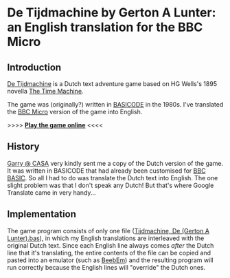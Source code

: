 # De Tijdmachine by Gerton A Lunter: an English translation for the BBC Micro

## Introduction
[De Tijdmachine](http://www.solutionarchive.com/game/id%2C3715/Tijdmachine%2C+De.html) is a Dutch text adventure game based on HG Wells's 1895 novella [The Time Machine](https://en.wikipedia.org/wiki/The_Time_Machine). 

The game was (originally?) written in [BASICODE](https://github.com/robhagemans/basicode) in the 1980s. I've translated the [BBC Micro](https://en.wikipedia.org/wiki/BBC_Micro) version of the game into English.

\>\>\>\> [**Play the game online**](http://bbcmicro.co.uk/game.php?id=3407) <<<<

## History
[Garry @ CASA](http://www.solutionarchive.com/phpBB3/viewtopic.php?f=3&t=1421#p9751) very kindly sent me a copy of the Dutch version of the game. It was written in BASICODE that had already been customised for [BBC BASIC](https://en.wikipedia.org/wiki/BBC_BASIC). So all I had to do was translate the Dutch text into English. The one slight problem was that I don't speak any Dutch! But that's where Google Translate came in very handy...

## Implementation
The game program consists of only one file ([Tijdmachine, De (Gerton A Lunter).bas](https://github.com/lurkio/tijdmachine/blob/master/Tijdmachine%2C%20De%20(Gerton%20A%20Lunter).bas)), in which my English translations are interleaved with the original Dutch text. Since each English line always comes *after* the Dutch line that it's translating, the entire contents of the file can be copied and pasted into an emulator (such as [BeebEm](http://www.mkw.me.uk/beebem/)) and the resulting program will run correctly because the English lines will "override" the Dutch ones.   
